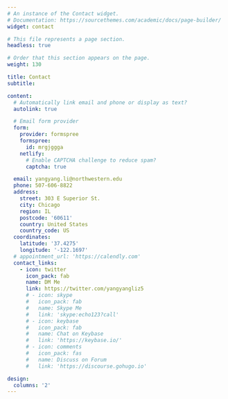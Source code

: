 ```yaml
---
# An instance of the Contact widget.
# Documentation: https://sourcethemes.com/academic/docs/page-builder/
widget: contact

# This file represents a page section.
headless: true

# Order that this section appears on the page.
weight: 130

title: Contact
subtitle:

content:
  # Automatically link email and phone or display as text?
  autolink: true

  # Email form provider
  form:
    provider: formspree
    formspree:
      id: mrgjggga
    netlify:
      # Enable CAPTCHA challenge to reduce spam?
      captcha: true

  email: yangyang.li@northwestern.edu
  phone: 507-606-8822
  address:
    street: 303 E Superior St.
    city: Chicago
    region: IL
    postcode: '60611'
    country: United States
    country_code: US
  coordinates:
    latitude: '37.4275'
    longitude: '-122.1697'
  # appointment_url: 'https://calendly.com'
  contact_links:
    - icon: twitter
      icon_pack: fab
      name: DM Me
      link: https://twitter.com/yangyangliz5
      # - icon: skype
      #   icon_pack: fab
      #   name: Skype Me
      #   link: 'skype:echo123?call'
      # - icon: keybase
      #   icon_pack: fab
      #   name: Chat on Keybase
      #   link: 'https://keybase.io/'
      # - icon: comments
      #   icon_pack: fas
      #   name: Discuss on Forum
      #   link: 'https://discourse.gohugo.io'

design:
  columns: '2'
---
```

